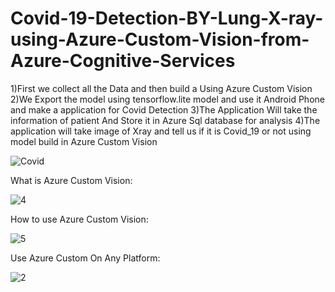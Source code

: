# Covid-19-Detection-BY-Lung-X-ray-using-Azure-Custom-Vision-from-Azure-Cognitive-Services
1)First we collect all the Data and then build a Using Azure Custom Vision
2)We Export the model using  tensorflow.lite model and use it Android Phone and make a application for Covid Detection
3)The Application Will take the information of patient And Store it in Azure Sql database for analysis
4)The application will take image of Xray and tell us if it is Covid_19 or not using model build in Azure Custom Vision

![Covid](https://user-images.githubusercontent.com/37294597/83336448-21f83280-a2d1-11ea-8e8d-07e9aae80f8b.gif)

What is Azure Custom Vision:

![4](https://user-images.githubusercontent.com/37294597/83336500-8f0bc800-a2d1-11ea-8291-3174cf91e87f.png)

How to use Azure Custom Vision:

![5](https://user-images.githubusercontent.com/37294597/83336482-713e6300-a2d1-11ea-907e-26721db737ab.png)

Use Azure Custom On Any Platform:

![2](https://user-images.githubusercontent.com/37294597/83336509-a8ad0f80-a2d1-11ea-9e29-62eeb6810811.png)



